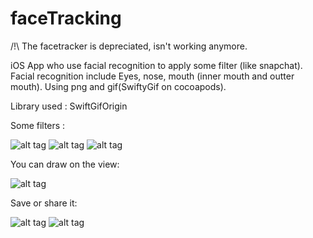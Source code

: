 # faceTracking

/!\ The facetracker is depreciated, isn't working anymore.

iOS App who use facial recognition to apply some filter (like snapchat).
Facial recognition include Eyes, nose, mouth (inner mouth and outter mouth). Using png and gif(SwiftyGif on cocoapods).

 Library used :   SwiftGifOrigin


Some filters :

![alt tag](http://i.imgur.com/jYX1hOG.jpg?1 "Description goes here")
![alt tag](http://i.imgur.com/45thXpT.jpg?1 "Fire")
![alt tag](http://i.imgur.com/VKYWlTu.jpg?1 "dog")


You can draw on the view:

![alt tag](http://i.imgur.com/hSh7Bt1.png?1 "drawing")

Save or share it:

![alt tag](http://i.imgur.com/Mds8hPB.png?1 "save")
![alt tag](http://i.imgur.com/8hP4rDU.png?1 "saved")


